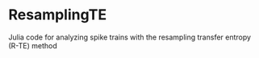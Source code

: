 # ResamplingTE
Julia code for analyzing spike trains with the resampling transfer entropy (R-TE) method
